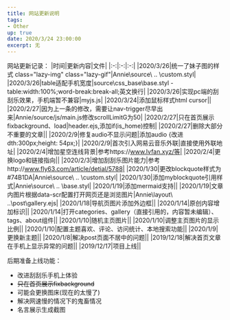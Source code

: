```yaml
---
title: 网站更新说明
tags: 
- Other
up: true
date: 2020/3/24 23:00:00
excerpt: 无
---
```

网站更新记录：
|时间|更新内容|文件|
|:-:|:-:|:-:|
|2020/3/26|统一了妹子图的样式 class="lazy-img" class="lazy-gif"|Annie\source\ .. \custom.styl|
|2020/3/26|table适配手机宽度|source\css\_base\base.styl - table:width:100%;word-break:break-all;英文换行|
|2020/3/26|实现pc端的刮刮乐效果，手机端暂不兼容|myjs.js|
|2020/3/24|添加鼠标样式html cursor||
|2020/2/27|因为上一条的修改，需要让nav-trigger尽早出来|Annie/source/js/main.js修改scrollLimitG为50|
|2020/2/27|只在首页展示fixbackground、load|header.ejs,添加if(is_home)控制|
|2020/2/27|删除大部分不重要的文章||
|2020/2/9|修复audio不显示问题|添加audio {改进dth:300px;height: 54px;}|
|2020/2/9|首次引入网易云音乐外联|直接使用外联地址|
|2020/2/4|增加星空连线背景|参考https://www.lvfan.xyz/等|
|2020/2/4|更换logo和链接指向||
|2020/2/3|增加刮刮乐图片能力|参考http://www.fly63.com/article/detial/5788|
|2020/1/30|更改blockquote样式为#74B1DA|Annie\source\ .. \custom.styl|
|2020/1/30|添加myblockquote引用样式|Annie\source\ .. \base.styl|
|2020/1/19|添加mermaid支持||
|2020/1/19|文章内图片根据data-scr配置打开网页还是浏览图片|Annie\layout\ ..\post\gallery.ejs|
|2020/1/18|导航页图片添加外边框||
|2020/1/14|原创内容增加标识||
|2020/1/14|打开categories、gallery（直接引用的，内容暂未编辑）、tags、about组件||
|2020/1/10|随机主页图片||
|2020/1/10|调整主页图片的显示比例||
|2020/1/10|配置主题喜欢、评论、访问统计、本地搜索功能||
|2020/1/9|更换新主题||
|2020/1/8|解决post页面不居中的问题||
|2019/12/18|解决首页文章在手机上显示异常的问题||
|2019/12/17|项目上线||

后期准备上线功能：
- 改进刮刮乐手机上体验
- ~~只在首页展示fixbackground~~
- 可能会更换图床(现在的太慢了)
- 解决网速慢的情况下的鬼畜情况
- 名言展示生成截图

